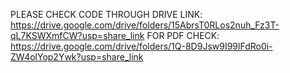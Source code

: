 PLEASE CHECK CODE THROUGH DRIVE LINK:
https://drive.google.com/drive/folders/15AbrsT0RLos2nuh_Fz3T-qL7KSWXmfCW?usp=share_link
FOR PDF CHECK:
https://drive.google.com/drive/folders/1Q-8D9Jsw9I99lFdRo0i-ZW4olYop2Ywk?usp=share_link

